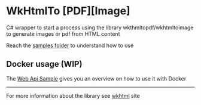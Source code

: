 # WkHtmlTo [PDF][Image]
C# wrapper to start a process using the library wkthmltopdf/wkhtmltoimage to generate images or pdf from HTML content

Reach the [samples folder](./src/Samples) to understand how to use 

## Docker usage (WIP)
The [Web Api Sample](./src/Samples/WkHtmlSampleApi) gives you an overview on how to use it with Docker

---
For more information about the library see [wkhtml](https://wkhtmltopdf.org/index.html) site

